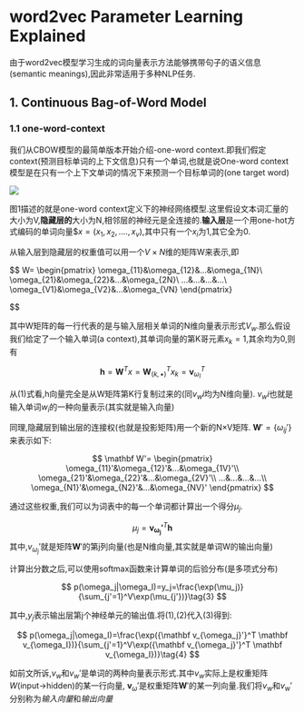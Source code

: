 # word2vec Parameter Learning Explained

由于word2vec模型学习生成的词向量表示方法能够携带句子的语义信息(semantic meanings),因此非常适用于多种NLP任务.

## 1. Continuous Bag-of-Word Model
### 1.1 one-word-context

我们从CBOW模型的最简单版本开始介绍-one-word context.即我们假定context(预测目标单词的上下文信息)只有一个单词,也就是说One-word context 模型是在只有一个上下文单词的情况下来预测一个目标单词的(one target word)


<img src='/home/xyh/Pictures/word2vec1.png'>

图1描述的就是one-word context定义下的神经网络模型.这里假设文本词汇量的大小为V,**隐藏层的**大小为N,相邻层的神经元是全连接的.**输入层**是一个用one-hot方式编码的单词向量$$x=(x_1,x_2,....,x_v)$,其中只有一个$x_i$为1,其它全为0.

从输入层到隐藏层的权重值可以用一个$V×N$维的矩阵W来表示,即

$$
W=
 \begin{pmatrix}
 \omega_{11}&\omega_{12}&...&\omega_{1N}\\
 \omega_{21}&\omega_{22}&...&\omega_{2N}\\
 ...&...&...&...\\
 \omega_{V1}&\omega_{V2}&...&\omega_{VN}
 \end{pmatrix}

$$

其中W矩阵的每一行代表的是与输入层相关单词的N维向量表示形式$V_w$.那么假设我们给定了一个输入单词(a context),其单词向量的第K哥元素$x_k=1$,其余均为0,则有

$$
\mathbf h= \mathbf W^Tx=\mathbf W_{(k,\bullet)}^T x_k=\mathbf v_{\omega_I}^T\tag{1}
$$

从(1)式看,h向量完全是从W矩阵第K行复制过来的(同$v_wi$均为N维向量).
$v_wi$也就是输入单词$w_i$的一种向量表示(其实就是输入向量)

同理,隐藏层到输出层的连接权(也就是投影矩阵)用一个新的N×V矩阵.
$\mathbf W'=\{\omega_{ij}' \}$来表示如下:

$$
\mathbf W'=
 \begin{pmatrix}
 \omega_{11}'&\omega_{12}'&...&\omega_{1V}'\\
 \omega_{21}'&\omega_{22}'&...&\omega_{2V}'\\
 ...&...&...&...\\
 \omega_{N1}'&\omega_{N2}'&...&\omega_{NV}'
 \end{pmatrix}
$$

通过这些权重,我们可以为词表中的每一个单词都计算出一个得分$\mu_j$.

$$
\mu_j=\mathbf {v_{\omega_j}'}^T\mathbf h\tag{2}
$$
其中,${v_{\omega_j}'}$就是矩阵$\mathbf W'$的第j列向量(也是N维向量,其实就是单词W的输出向量)

计算出分数之后,可以使用softmax函数来计算单词的后验分布(是多项式分布)

$$
p(\omega_j|\omega_I)=y_j=\frac{\exp(\mu_j)}{\sum_{j'=1}^V\exp(\mu_{j'})}\tag{3}
$$

其中,$y_j$表示输出层第j个神经单元的输出值.将(1),(2)代入(3)得到:

$$
p(\omega_j|\omega_I)=\frac{\exp({\mathbf v_{\omega_j}'}^T \mathbf v_{\omega_I})}{\sum_{j'=1}^V\exp({\mathbf v_{\omega_j}'}^T \mathbf v_{\omega_I})}\tag{4}
$$

如前文所诉,$v_w$和$v_w'$是单词的两种向量表示形式.其中$v_w$实际上是权重矩阵$W$(input->hidden)的某一行向量,
$\mathbf v_\omega'$是权重矩阵$\mathbf W'$的某一列向量.我们将$v_w$和$v_w'$分别称为*输入向量*和*输出向量*


